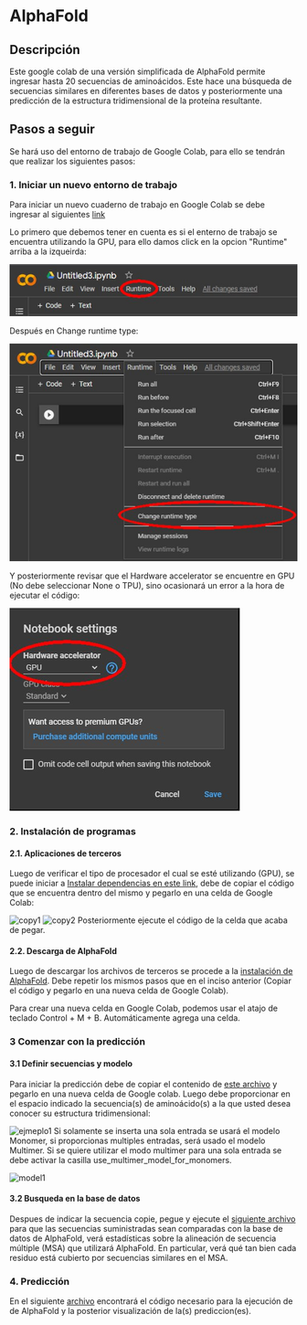 # AlphaFold

## Descripción
Este google colab de una versión simplificada de AlphaFold permite ingresar hasta 20 secuencias de aminoácidos. Este hace una búsqueda de secuencias similares en diferentes bases de datos y posteriormente una predicción de la estructura tridimensional de la proteína resultante.

## Pasos a seguir

Se hará uso del entorno de trabajo de Google Colab, para ello se tendrán que realizar los siguientes pasos:

### 1. Iniciar un nuevo entorno de trabajo

Para iniciar un nuevo cuaderno de trabajo en Google Colab se debe ingresar al siguientes [link](https://colab.research.google.com/?hl=es)

Lo primero que debemos tener en cuenta es si el enterno de trabajo se encuentra utilizando la GPU, para ello damos click en la opcion "Runtime" arriba a la izqueirda:

![VerfGPU1](imgs/VerfGPU_1.jpg)

Después en Change runtime type:

![VerfGPU2](imgs/VerfGPU_2.jpg)

Y posteriormente revisar que el Hardware accelerator se encuentre en GPU (No debe seleccionar None o TPU), sino ocasionará un error a la hora de ejecutar el código:

![VerfGPU3](imgs/VerfGPU_3.jpg)

### 2. Instalación de programas

#### 2.1. Aplicaciones de terceros

Luego de verificar el tipo de procesador el cual se esté utilizando (GPU), se puede iniciar a
[Instalar dependencias en este link](Archives/Descarga_de_dependencias.txt), debe de copiar el código que se encuentra dentro del mismo y pegarlo en una celda de Google Colab:

![copy1](Archives/Cpy_1.jpg)
![copy2](Archives/Cpy_2.jpg)
Posteriormente ejecute el código de la celda que acaba de pegar.

#### 2.2. Descarga de AlphaFold

Luego de descargar los archivos de terceros se procede a la [instalación de AlphaFold](Archives/Descargar_de_AlphaFold.txt/). Debe repetir los mismos pasos que en el inciso anterior (Copiar el código y pegarlo en una nueva celda de Google Colab).

Para crear una nueva celda en Google Colab, podemos usar el atajo de teclado Control + M + B. Automáticamente agrega una celda.

### 3 Comenzar con la predicción
#### 3.1 Definir secuencias y modelo
Para iniciar la predicción debe de copiar el contenido de [este archivo](Archive/Hacer_prediccion) y pegarlo en una nueva celda de Google colab. Luego debe proporcionar en el espacio indicado la secuencia(s) de aminoácido(s) a la que usted desea conocer su estructura tridimensional: 

![ejmeplo1](Archive/Ejemplo.jpg)
Si solamente se inserta una sola entrada se usará el modelo Monomer, si proporcionas multiples entradas, será usado el modelo Multimer. Si se quiere utilizar el modo multimer para una sola entrada se debe activar la casilla use_multimer_model_for_monomers.

![model1](Archive/model.jpg)
#### 3.2 Busqueda en la base de datos

Despues de indicar la secuencia copie, pegue y ejecute el [siguiente archivo](Archives/Busqueda_y_prediccion_en_la_base_de_datos.txt) para que las secuencias suministradas sean comparadas con la base de datos de AlphaFold, verá estadísticas sobre la alineación de secuencia múltiple (MSA) que utilizará AlphaFold. En particular, verá qué tan bien cada residuo está cubierto por secuencias similares en el MSA.


### 4. Predicción

En el siguiente [archivo](Archives/Ejecutar_AlphaFold_y_ver_prediccion.txt) encontrará el código necesario para la ejecución de de AlphaFold y la posterior visualización de la(s) prediccion(es).
